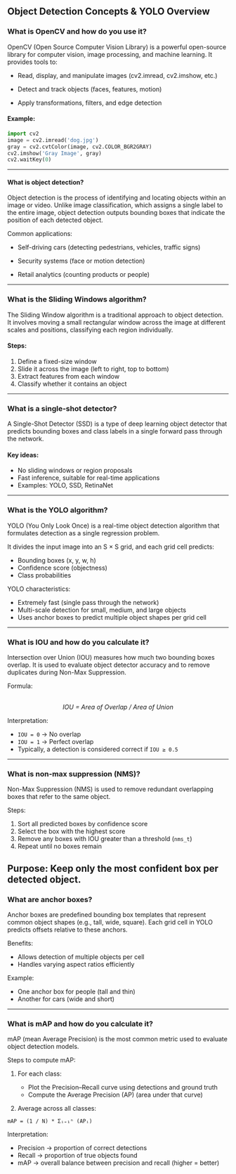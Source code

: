 ## Object Detection Concepts & YOLO Overview
### What is OpenCV and how do you use it?

OpenCV (Open Source Computer Vision Library) is a powerful open-source library for computer vision, image processing, and machine learning.
It provides tools to:

- Read, display, and manipulate images (cv2.imread, cv2.imshow, etc.)

- Detect and track objects (faces, features, motion)

- Apply transformations, filters, and edge detection

#### Example:
```python
import cv2
image = cv2.imread('dog.jpg')
gray = cv2.cvtColor(image, cv2.COLOR_BGR2GRAY)
cv2.imshow('Gray Image', gray)
cv2.waitKey(0)
```
---
#### What is object detection?

Object detection is the process of identifying and locating objects within an image or video.
Unlike image classification, which assigns a single label to the entire image, object detection outputs bounding boxes that indicate the position of each detected object.

Common applications:

- Self-driving cars (detecting pedestrians, vehicles, traffic signs)

- Security systems (face or motion detection)

- Retail analytics (counting products or people)
---
### What is the Sliding Windows algorithm?
The Sliding Window algorithm is a traditional approach to object detection.
It involves moving a small rectangular window across the image at different scales and positions, classifying each region individually.

#### Steps:
1. Define a fixed-size window
2. Slide it across the image (left to right, top to bottom)
3. Extract features from each window
4. Classify whether it contains an object
---
### What is a single-shot detector?
A Single-Shot Detector (SSD) is a type of deep learning object detector that predicts bounding boxes and class labels in a single forward pass through the network.
#### Key ideas:
- No sliding windows or region proposals
- Fast inference, suitable for real-time applications
- Examples: YOLO, SSD, RetinaNet
---
### What is the YOLO algorithm?
YOLO (You Only Look Once) is a real-time object detection algorithm that formulates detection as a single regression problem.

It divides the input image into an S × S grid, and each grid cell predicts:
- Bounding boxes (x, y, w, h)
- Confidence score (objectness)
- Class probabilities

YOLO characteristics:

- Extremely fast (single pass through the network)
- Multi-scale detection for small, medium, and large objects
- Uses anchor boxes to predict multiple object shapes per grid cell
---
### What is IOU and how do you calculate it?
Intersection over Union (IOU) measures how much two bounding boxes overlap.
It is used to evaluate object detector accuracy and to remove duplicates during Non-Max Suppression.

Formula:
<p align="center">
  <br>
  <em>IOU = Area of Overlap / Area of Union</em>
</p>

Interpretation:
- ```IOU = 0``` → No overlap
- ```IOU = 1``` → Perfect overlap
- Typically, a detection is considered correct if ```IOU ≥ 0.5```
---
### What is non-max suppression (NMS)?
Non-Max Suppression (NMS) is used to remove redundant overlapping boxes that refer to the same object.

Steps:
1. Sort all predicted boxes by confidence score
2. Select the box with the highest score
3. Remove any boxes with IOU greater than a threshold (```nms_t```)
4. Repeat until no boxes remain

Purpose:
Keep only the most confident box per detected object.
---
### What are anchor boxes?
Anchor boxes are predefined bounding box templates that represent common object shapes (e.g., tall, wide, square).
Each grid cell in YOLO predicts offsets relative to these anchors.

Benefits:
- Allows detection of multiple objects per cell
- Handles varying aspect ratios efficiently

Example:
- One anchor box for people (tall and thin)
- Another for cars (wide and short)

---
### What is mAP and how do you calculate it?
mAP (mean Average Precision) is the most common metric used to evaluate object detection models.

Steps to compute mAP:

1. For each class:

    - Plot the Precision–Recall curve using detections and ground truth
    - Compute the Average Precision (AP) (area under that curve)
2. Average across all classes:

```mAP = (1 / N) * Σᵢ₌₁ⁿ (APᵢ)```


Interpretation:

- Precision → proportion of correct detections
- Recall → proportion of true objects found
- mAP → overall balance between precision and recall (higher = better)